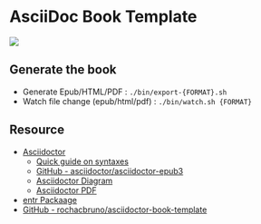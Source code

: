 # AsciiDoc Book Template

![](img/cover.jpg)

## Generate the book
- Generate Epub/HTML/PDF : `./bin/export-{FORMAT}.sh`
- Watch file change (epub/html/pdf) : `./bin/watch.sh {FORMAT}`

## Resource
- [Asciidoctor](http://asciidoctor.org)
  - [Quick guide on syntaxes](http://asciidoctor.org/docs/asciidoc-syntax-quick-reference/)
  - [GitHub - asciidoctor/asciidoctor-epub3](https://github.com/asciidoctor/asciidoctor-epub3) 
  - [Asciidoctor Diagram](https://github.com/asciidoctor/asciidoctor-diagram)
  - [Asciidoctor PDF](https://github.com/asciidoctor/asciidoctor-pdf)
- [entr Packaage](https://launchpad.net/ubuntu/+source/entr)
- [GitHub - rochacbruno/asciidoctor-book-template](https://github.com/rochacbruno/asciidoctor-book-template) 
